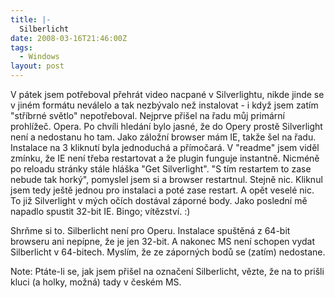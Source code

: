 ```yaml
---
title: |-
  Silberlicht
date: 2008-03-16T21:46:00Z
tags:
  - Windows
layout: post
---
```

V pátek jsem potřeboval přehrát video nacpané v Silverlightu, nikde jinde se v jiném formátu neválelo a tak nezbývalo než instalovat - i když jsem zatím "stříbrné světlo" nepotřeboval. Nejprve přišel na řadu můj primární prohlížeč. Opera. Po chvíli hledání bylo jasné, že do Opery prostě Silverlight není a nedostanu ho tam. Jako záložní browser mám IE, takže šel na řadu. Instalace na 3 kliknutí byla jednoduchá a přímočará. V "readme" jsem viděl zmínku, že IE není třeba restartovat a že plugin funguje instantně. Nicméně po reloadu stránky stále hláška "Get Silverlight". "S tím restartem to zase nebude tak horký", pomyslel jsem si a browser restartnul. Stejně nic. Kliknul jsem tedy ještě jednou pro instalaci a poté zase restart. A opět veselé nic. To již Silverlight v mých očích dostával záporné body. Jako poslední mě napadlo spustit 32-bit IE. Bingo; vítězství. :)

Shrňme si to. Silberlicht není pro Operu. Instalace spuštěná z 64-bit browseru ani nepípne, že je jen 32-bit. A nakonec MS není schopen vydat Silberlicht v 64-bitech. Myslím, že ze záporných bodů se (zatím) nedostane.

Note: Ptáte-li se, jak jsem přišel na označení Silberlicht, vězte, že na to prišli kluci (a holky, možná) tady v českém MS.